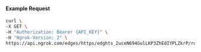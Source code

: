 <!-- Code generated for API Clients. DO NOT EDIT. -->

#### Example Request

```bash
curl \
-X GET \
-H "Authorization: Bearer {API_KEY}" \
-H "Ngrok-Version: 2" \
https://api.ngrok.com/edges/https/edghts_2uceN694GulLKP3ZhEdIYPLZkrP/routes/edghtsrt_2uceN7slSj8199d4T0xlgeTrMBI/oidc
```
